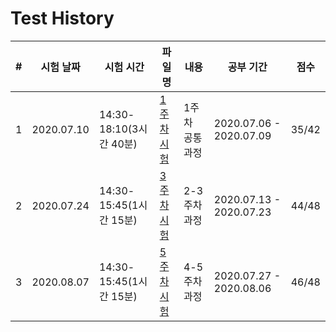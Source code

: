 # Test History

| # |  시험 날짜  |  시험 시간 |파일명 | 내용 | 공부 기간 | 점수 |
|--|-------------|------------|-----------|----|------|-----|
| 1 | 2020.07.10 | 14:30-18:10(3시간 40분) |[1주차시험](./week1/1주차시험_5반_강민지.ipynb)| 1주차 공통 과정 | 2020.07.06 - 2020.07.09| 35/42 |
| 2 | 2020.07.24 | 14:30-15:45(1시간 15분) |[3주차시험](./week3/117_3주차_시험_5반_강민지.ipynb)| 2-3주차 과정 | 2020.07.13 - 2020.07.23| 44/48 |
| 3 | 2020.08.07 | 14:30-15:45(1시간 15분) |[5주차시험](./week5/117_5주차_시험_5반_강민지.ipynb)| 4-5주차 과정 | 2020.07.27 - 2020.08.06| 46/48 |